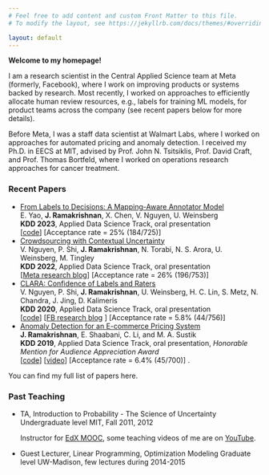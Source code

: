 ```yaml
---
# Feel free to add content and custom Front Matter to this file.
# To modify the layout, see https://jekyllrb.com/docs/themes/#overriding-theme-defaults

layout: default
---
```


**Welcome to my homepage!**

I am a research scientist in the Central Applied Science team at Meta (formerly, Facebook), where I work on improving products or systems backed by research. Most recently, I worked on approaches to efficiently allocate human review resources, e.g., labels for training ML models, for product teams across the company (see recent papers below for more details).

Before Meta, I was a staff data scientist at Walmart Labs, where I worked on approaches for automated pricing and anomaly detection. I received my Ph.D. in EECS at MIT, advised by Prof. John N. Tsitsiklis, Prof. David Craft, and Prof. Thomas Bortfeld, where I worked on operations research approaches for cancer treatment.

### Recent Papers

* [From Labels to Decisions: A Mapping-Aware Annotator Model](https://dl.acm.org/doi/pdf/10.1145/3580305.3599828)\
E. Yao, **J. Ramakrishnan**, X. Chen, V. Nguyen, U. Weinsberg \
**KDD 2023**, Applied Data Science Track, oral presentation \
\[[code](https://github.com/facebookresearch/clara/tree/main/mapping-aware-model)\] \[Acceptance rate = 25% (184/725)\]
* [Crowdsourcing with Contextual Uncertainty](https://dl.acm.org/doi/pdf/10.1145/3534678.3539184)\
V. Nguyen, P. Shi, **J. Ramakrishnan**, N. Torabi, N. S. Arora, U. Weinsberg, M. Tingley \
**KDD 2022**, Applied Data Science Track, oral presentation \
\[[Meta research blog](https://research.facebook.com/blog/2022/8/modeling-contextual-uncertainty-in-crowdsourcing-using-gaussian-processes/)\] \[Acceptance rate = 26% (196/753)\]
* [CLARA: Confidence of Labels and Raters](https://dl.acm.org/doi/pdf/10.1145/3394486.3403304)\
V. Nguyen, P. Shi, **J. Ramakrishnan**, U. Weinsberg, H. C. Lin, S. Metz, N. Chandra, J. Jing, D. Kalimeris \
**KDD 2020**, Applied Data Science Track, oral presentation \
\[[code](https://github.com/facebookresearch/clara)\] \[[FB research blog](https://research.fb.com/blog/2020/08/improving-the-accuracy-of-community-standards-enforcement-by-certainty-estimation-of-human-decisions/) \] \[Acceptance rate = 5.8% (44/756)\]
* [Anomaly Detection for an E-commerce Pricing System](https://arxiv.org/pdf/1902.09566.pdf) \
**J. Ramakrishnan**, E. Shaabani, C. Li, and M. A. Sustik \
**KDD 2019**, Applied Data Science Track, oral presentation, *Honorable Mention for Audience Appreciation Award* \
\[[code](https://github.com/walmartlabs/anomaly-detection-walmart)\] \[[video](https://www.youtube.com/watch?v=PxFXfsw85mE)\] \[Acceptance rate = 6.4% (45/700)\]
.

You can find my full list of papers here.

### Past Teaching

* TA, Introduction to Probability - The Science of Uncertainty
  Undergraduate level
  MIT, Fall 2011, 2012

  Instructor for [EdX MOOC](https://www.edx.org/course/introduction-probability-science-mitx-6-041x), some teaching videos of me are on [YouTube](https://www.youtube.com/results?search_query=jagdish+ramakrishnan).

* Guest Lecturer, Linear Programming, Optimization Modeling
  Graduate level
  UW-Madison, few lectures during 2014-2015
